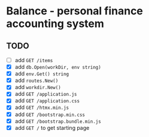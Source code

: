 # Balance - personal finance accounting system

## TODO
- [ ] add `GET /items`
- [x] add `db.Open(workDir, env string)`
- [x] add `env.Get() string`
- [x] add `routes.New()`
- [x] add `workdir.New()`
- [x] add `GET /application.js`
- [x] add `GET /application.css`
- [x] add `GET /htmx.min.js`
- [x] add `GET /bootstrap.min.css`
- [x] add `GET /bootstrap.bundle.min.js`
- [x] add `GET /` to get starting page

